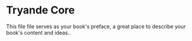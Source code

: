 # Tryande Core

This file file serves as your book's preface, a great place to describe your book's content and ideas..

